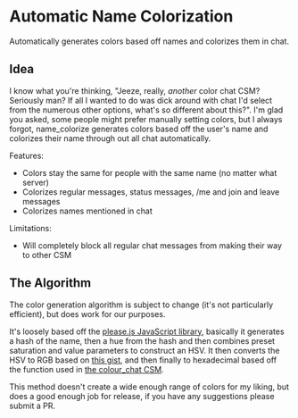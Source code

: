 # Automatic Name Colorization

Automatically generates colors based off names and colorizes them in chat.

## Idea

I know what you're thinking, "Jeeze, really, _another_ color chat CSM? Seriously man? If all I wanted to do was dick around with chat I'd select from the numerous other options, what's so different about this?". I'm glad you asked, some people might prefer manually setting colors, but I always forgot, name_colorize generates colors based off the user's name and colorizes their name through out all chat automatically.

Features:
- Colors stay the same for people with the same name (no matter what server)
- Colorizes regular messages, status messages, /me and join and leave messages
- Colorizes names mentioned in chat

Limitations:
- Will completely block all regular chat messages from making their way to other CSM

## The Algorithm

The color generation algorithm is subject to change (it's not particularly efficient), but does work for our purposes.

It's loosely based off the [please.js JavaScript library](https://github.com/ibarrajo/PleaseJS), basically it generates a hash of the name, then a hue from the hash and then combines preset saturation and value parameters to construct an HSV. It then converts the HSV to RGB based on [this gist](https://gist.github.com/raingloom/3cb614b4e02e9ad52c383dcaa326a25a), and then finally to hexadecimal based off the function used in [the colour_chat CSM](https://github.com/red-001/colour_chat/blob/master/init.lua).

This method doesn't create a wide enough range of colors for my liking, but does a good enough job for release, if you have any suggestions please submit a PR.
